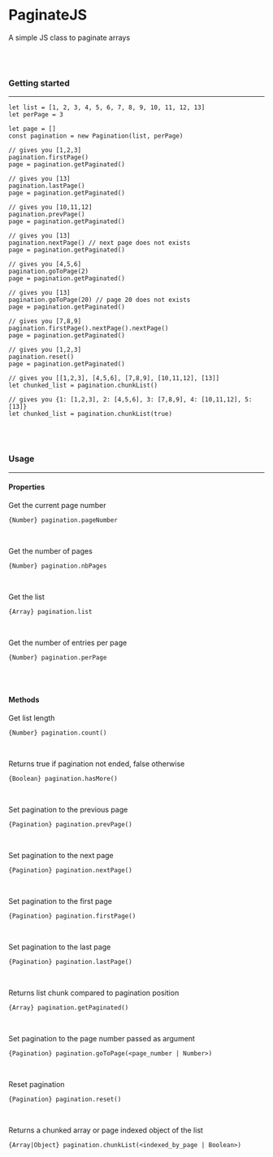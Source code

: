 # PaginateJS
A simple JS class to paginate arrays

<br><br>

### Getting started

---

```JS
let list = [1, 2, 3, 4, 5, 6, 7, 8, 9, 10, 11, 12, 13]
let perPage = 3

let page = []
const pagination = new Pagination(list, perPage)

// gives you [1,2,3]
pagination.firstPage()
page = pagination.getPaginated()

// gives you [13]
pagination.lastPage()
page = pagination.getPaginated()

// gives you [10,11,12]
pagination.prevPage()
page = pagination.getPaginated()

// gives you [13]
pagination.nextPage() // next page does not exists
page = pagination.getPaginated()

// gives you [4,5,6]
pagination.goToPage(2)
page = pagination.getPaginated()

// gives you [13]
pagination.goToPage(20) // page 20 does not exists
page = pagination.getPaginated()

// gives you [7,8,9]
pagination.firstPage().nextPage().nextPage()
page = pagination.getPaginated()

// gives you [1,2,3]
pagination.reset()
page = pagination.getPaginated()

// gives you [[1,2,3], [4,5,6], [7,8,9], [10,11,12], [13]]
let chunked_list = pagination.chunkList()

// gives you {1: [1,2,3], 2: [4,5,6], 3: [7,8,9], 4: [10,11,12], 5: [13]}
let chunked_list = pagination.chunkList(true)
```
<br><br>

### Usage

---

#### Properties

Get the current page number
```JS
{Number} pagination.pageNumber
```

<br>

Get the number of pages
```JS
{Number} pagination.nbPages
```

<br>

Get the list
```JS
{Array} pagination.list
```

<br>

Get the number of entries per page
```JS
{Number} pagination.perPage
```
<br><br>

#### Methods

Get list length
```JS
{Number} pagination.count()
```

<br>

Returns true if pagination not ended, false otherwise
```JS
{Boolean} pagination.hasMore()
```

<br>

Set pagination to the previous page
```JS
{Pagination} pagination.prevPage()
```

<br>

Set pagination to the next page
```JS
{Pagination} pagination.nextPage()
```

<br>

Set pagination to the first page
```JS
{Pagination} pagination.firstPage()
```

<br>

Set pagination to the last page
```JS
{Pagination} pagination.lastPage()
```

<br>

Returns list chunk compared to pagination position
```JS
{Array} pagination.getPaginated()
```

<br>

Set pagination to the page number passed as argument
```JS
{Pagination} pagination.goToPage(<page_number | Number>)
```

<br>

Reset pagination
```JS
{Pagination} pagination.reset()
```

<br>

Returns a chunked array or page indexed object of the list
```JS
{Array|Object} pagination.chunkList(<indexed_by_page | Boolean>)
```
